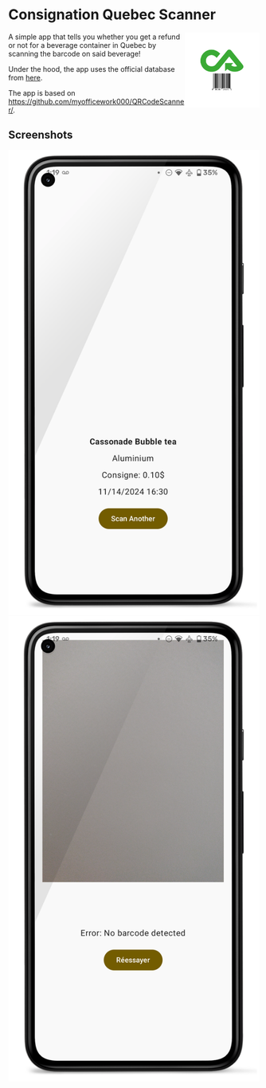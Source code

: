 # Consignation Quebec Scanner

<img src="assets/icon.svg" align="right" style="height: 150px;">

A simple app that tells you whether you get a refund or not for a
beverage container in Quebec by scanning the barcode on said beverage!

Under the hood, the app uses the official database from
[here](https://consignaction.ca/partenaires/detaillants/boite-a-outils-des-detaillants-partenaires/).

The app is based on https://github.com/myofficework000/QRCodeScanner/.

## Screenshots
![Successful scan](assets/success.png "Success")
![Unsuccessful scan](assets/nothing.png "Nothing")
